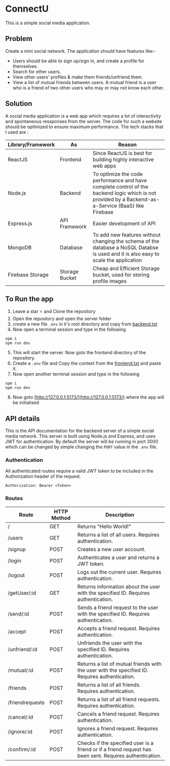 # ConnectU

This is a simple social media application. 

## Problem

Create a mini social network. The application should have features like:-
- Users should be able to sign up/sign in, and create a profile for themselves.
- Search for other users.
- View other users' profiles & make them friends/unfriend them.
- View a list of mutual friends between users. A mutual friend is a user who is a friend of two other users who may or may not know each other. 

## Solution
A social media application is a web app which requires a lot of interactivity and spontaneous ressponses from the server. The code for such a website should be optimized to ensure maximum performance. The tech stacks that I used are :

|Library/Framework|As|Reason|
|----------|------|---------|
|ReactJS|Frontend| Since ReactJS is best for building highly interactive web apps|
|Node.js|Backend| To optimize the code performance and have complete control of the backend logic which is not provided by a Backend-as-a-Service (BaaS) like Firebase|
|Express.js|API Framework| Easier development of API|
|MongoDB|Database| To add new features without changing the schema of the database a NoSQL Databse is used and it is also easy to scale the application|
|Firebase Storage|Storage Bucket| Cheap and Efficient Storage bucket, used for storing profile images|


## To Run the app

1. Leave a star ⭐ and Clone the repository
2. Open the repository and open the server folder
3. create a new file `.env` in it's root directory and copy from [backend.txt](https://gist.github.com/Anirudh-A-V/cdccadc28031c473838433cad79eff3c)
4. Now open a terminal session and type in the following 
````
npm i
npm run dev
````
5. This will start the server. Now goto the frontend directory of the repository.
6. Create a `.env` file and Copy the context from the [frontend.txt](https://gist.github.com/Anirudh-A-V/cdccadc28031c473838433cad79eff3c) and paste it.
7. Now open another terminal session and type in the following
````
npm i
npm run dev
````
8. Now goto [http://127.0.0.1:5173/](http://127.0.0.1:5173/) where the app will be initialised

## API details
This is the API documentation for the backend server of a simple social media network. This server is built using Node.js and Express, and uses JWT for authentication.
By default the server will be running in port 3000 which can be changed by simple changing the `PORT` value in the `.env` file.

### Authentication
All authenticated routes require a valid JWT token to be included in the Authorization header of the request.
````
Authorization: Bearer <Token>
````

### Routes
|Route|	HTTP Method|	Description|
|------|-----------|--------------|
|/	|GET	|Returns "Hello World!"|
|/users	|GET	|Returns a list of all users. Requires authentication.|
|/signup	|POST	|Creates a new user account.|
|/login	|POST	|Authenticates a user and returns a JWT token.|
|/logout	|POST	|Logs out the current user. Requires authentication.|
|/getUser/:id	|GET	|Returns information about the user with the specified ID. Requires authentication.|
|/send/:id	|POST	|Sends a friend request to the user with the specified ID. Requires authentication.|
|/accept	|POST	|Accepts a friend request. Requires authentication.|
|/unfriend/:id	|POST	|Unfriends the user with the specified ID. Requires authentication.|
|/mutual/:id	|POST	|Returns a list of mutual friends with the user with the specified ID. Requires authentication.|
|/friends	|POST	|Returns a list of all friends. Requires authentication.|
|/friendrequests	|POST	|Returns a list of all friend requests. Requires authentication.|
|/cancel/:id	|POST	|Cancels a friend request. Requires authentication.|
|/ignore/:id	|POST	|Ignores a friend request. Requires authentication.|
|/confirm/:id	|POST	|Checks if the specified user is a friend or if a friend request has been sent. Requires authentication.|
